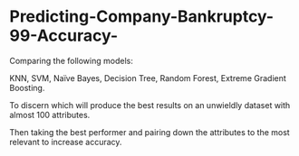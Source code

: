# Predicting-Company-Bankruptcy-99-Accuracy-



Comparing the following models:

KNN,
SVM,
Naïve Bayes,
Decision Tree,
Random Forest,
Extreme Gradient Boosting. 

To discern which will produce the best results on an unwieldly dataset with almost 100 attributes.

Then taking the best performer and pairing down the attributes to the most relevant to increase accuracy.

